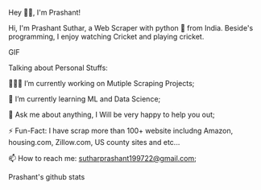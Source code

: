 Hey 👋🏽, I'm Prashant!

Hi, I'm Prashant Suthar, a Web Scraper with python 🚀 from India. Beside's programming, I enjoy watching Cricket and playing cricket.

GIF

Talking about Personal Stuffs:

👨🏽‍💻 I’m currently working on Mutiple Scraping Projects;

🌱 I’m currently learning ML and Data Science;

💬 Ask me about anything, I Will be very happy to help you out;

⚡️ Fun-Fact: I have scrap more than 100+ website includng Amazon, housing.com, Zillow.com, US county sites and etc...

📫 How to reach me: sutharprashant199722@gmail.com;

Prashant's github stats
